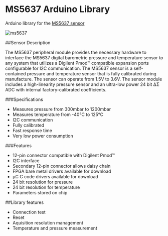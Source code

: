# MS5637 Arduino Library
Arduino library for the [MS5637 sensor](http://www.te.com/usa-en/product-CAT-BLPS0037.html)

![ms5637](http://www.te.com/content/dam/te-com/catalog/part/CAT/BLP/S00/CAT-BLPS0037-t1.jpg/jcr:content/renditions/product-details.png)

##Sensor Description

The MS5637 peripheral module provides the necessary hardware to interface the MS5637 digital barometric pressure and temperature sensor to any system that utilizes a Digilent Pmod™ compatible expansion ports configurable for I2C communication. The MS5637 sensor is a self-contained pressure and temperature sensor that is  fully calibrated during manufacture. The sensor can operate from 1.5V to 3.6V. The sensor module includes a high-linearity pressure sensor and an ultra-low power 24 bit ΔΣ ADC with internal factory-calibrated coefficients.

###Specifications
* Measures pressure from 300mbar to 1200mbar
*	Measures temperature from -40°C to 125°C
*	I2C communication
*	Fully calibrated
*	Fast response time
*	Very low power consumption 

###Features
*	12-pin connector compatible with Digilent Pmod™ 
*	I2C interface
*	Secondary 12-pin connector allows daisy chain
*	FPGA bare metal drivers available for download
*	µC C code drivers available for download
*	24 bit resolution for pressure
*	24 bit resolution for temperature
*	Parameters stored on chip


##Library features
* Connection test
* Reset
* Aquisition resolution management
* Temperature and pressure measurement
